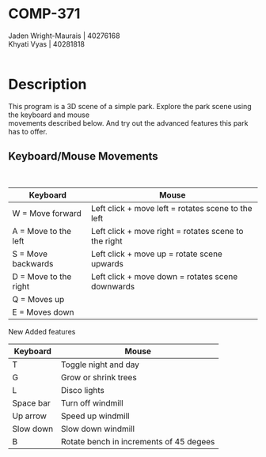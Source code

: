 # COMP-371

Jaden Wright-Maurais | 40276168 <br>
Khyati Vyas | 40281818<br><br>

<h1>Description</h1>
This program is a 3D scene of a simple park. Explore the park scene using the keyboard and mouse<br>
movements described below. And try out the advanced features this park has to offer.

<h2>Keyboard/Mouse Movements</h2><br>

|Keyboard                                                     | Mouse                                               |
|-------------------------------------------------------------|-----------------------------------------------------|
|W = Move forward                                             | Left click + move left = rotates scene to the left  |
|A = Move to the left                                         | Left click + move right = rotates scene to the right|
|S = Move backwards                                           | Left click + move up = rotate scene upwards         |
|D = Move to the right                                        | Left click + move down = rotates scene downwards    |
|Q = Moves up                                                 |                                                     |
|E = Moves down                                               |                                                     |

New Added features 

|Keyboard              | Mouse                                       |
|----------------------|---------------------------------------------|
|T                     | Toggle night and day                        |
|G                     | Grow or shrink trees                        |
|L                     | Disco lights                                |
|Space bar             | Turn off windmill                           |
|Up arrow              | Speed up windmill                           |
|Slow down             | Slow down windmill                          |
|B                     | Rotate bench in increments of 45 degees     |



